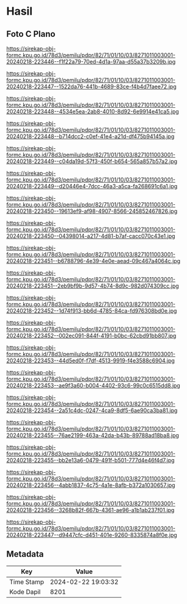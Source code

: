 # Hasil

## Foto C Plano

https://sirekap-obj-formc.kpu.go.id/78d3/pemilu/pdpr/82/71/01/10/03/8271011003001-20240218-223446--f1f22a79-70ed-4d1a-97aa-d55a37b3209b.jpg

https://sirekap-obj-formc.kpu.go.id/78d3/pemilu/pdpr/82/71/01/10/03/8271011003001-20240218-223447--1522da76-441b-4689-83ce-f4b4d7faee72.jpg

https://sirekap-obj-formc.kpu.go.id/78d3/pemilu/pdpr/82/71/01/10/03/8271011003001-20240218-223448--4534e5ea-2ab8-4010-8d92-6e9914e41ca5.jpg

https://sirekap-obj-formc.kpu.go.id/78d3/pemilu/pdpr/82/71/01/10/03/8271011003001-20240218-223448--b714dcc2-c0ef-41e4-a21d-df475b94145a.jpg

https://sirekap-obj-formc.kpu.go.id/78d3/pemilu/pdpr/82/71/01/10/03/8271011003001-20240218-223449--c04da19d-57f3-450f-b654-565a857b57a2.jpg

https://sirekap-obj-formc.kpu.go.id/78d3/pemilu/pdpr/82/71/01/10/03/8271011003001-20240218-223449--d20446e4-7dcc-46a3-a5ca-fa268691c6a1.jpg

https://sirekap-obj-formc.kpu.go.id/78d3/pemilu/pdpr/82/71/01/10/03/8271011003001-20240218-223450--19613ef9-af98-4907-8566-245852467826.jpg

https://sirekap-obj-formc.kpu.go.id/78d3/pemilu/pdpr/82/71/01/10/03/8271011003001-20240218-223450--04398014-a217-4d81-b7af-cacc070c43e1.jpg

https://sirekap-obj-formc.kpu.go.id/78d3/pemilu/pdpr/82/71/01/10/03/8271011003001-20240218-223451--b6788796-4e39-4e0e-aead-09c467a4064c.jpg

https://sirekap-obj-formc.kpu.go.id/78d3/pemilu/pdpr/82/71/01/10/03/8271011003001-20240218-223451--2eb9bf9b-9d57-4b74-8d9c-982d074309cc.jpg

https://sirekap-obj-formc.kpu.go.id/78d3/pemilu/pdpr/82/71/01/10/03/8271011003001-20240218-223452--1d74f913-bb6d-4785-84ca-fd976308bd0e.jpg

https://sirekap-obj-formc.kpu.go.id/78d3/pemilu/pdpr/82/71/01/10/03/8271011003001-20240218-223452--002ec091-844f-4191-b0bc-62cbd91bb807.jpg

https://sirekap-obj-formc.kpu.go.id/78d3/pemilu/pdpr/82/71/01/10/03/8271011003001-20240218-223453--44d5ed0f-f7df-4513-9919-f4e3588c6904.jpg

https://sirekap-obj-formc.kpu.go.id/78d3/pemilu/pdpr/82/71/01/10/03/8271011003001-20240218-223453--ae9f3a60-b004-4402-93c6-99c0c6515dd8.jpg

https://sirekap-obj-formc.kpu.go.id/78d3/pemilu/pdpr/82/71/01/10/03/8271011003001-20240218-223454--2a51c4dc-0247-4ca9-8df5-6ae90ca3ba81.jpg

https://sirekap-obj-formc.kpu.go.id/78d3/pemilu/pdpr/82/71/01/10/03/8271011003001-20240218-223455--76ae2199-463a-42da-b43b-89788ad18ba8.jpg

https://sirekap-obj-formc.kpu.go.id/78d3/pemilu/pdpr/82/71/01/10/03/8271011003001-20240218-223455--bb2e13a6-0479-491f-b501-777d4e46f4d7.jpg

https://sirekap-obj-formc.kpu.go.id/78d3/pemilu/pdpr/82/71/01/10/03/8271011003001-20240218-223456--4abb1837-4c75-4a1e-8afb-b372a1030657.jpg

https://sirekap-obj-formc.kpu.go.id/78d3/pemilu/pdpr/82/71/01/10/03/8271011003001-20240218-223456--3268b82f-667b-4361-ae96-a1b1ab237f01.jpg

https://sirekap-obj-formc.kpu.go.id/78d3/pemilu/pdpr/82/71/01/10/03/8271011003001-20240218-223447--d9447cfc-d451-401e-9260-8335874a8f0e.jpg


## Metadata

| Key        | Value               |
| ---------- | ------------------- |
| Time Stamp | 2024-02-22 19:03:32 |
| Kode Dapil | 8201                |



